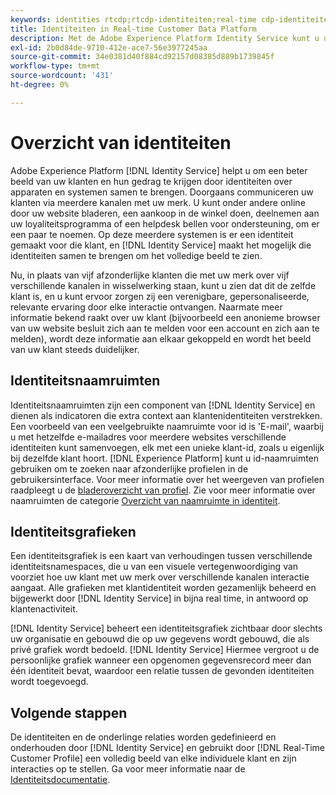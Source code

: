 ```yaml
---
keywords: identities rtcdp;rtcdp-identiteiten;real-time cdp-identiteiten
title: Identiteiten in Real-time Customer Data Platform
description: Met de Adobe Experience Platform Identity Service kunt u uw klanten en hun gedrag beter zien door identiteiten tussen apparaten en systemen te combineren.
exl-id: 2b0d84de-9710-412e-ace7-56e3977245aa
source-git-commit: 34e0381d40f884cd92157d08385d889b1739845f
workflow-type: tm+mt
source-wordcount: '431'
ht-degree: 0%

---
```


# Overzicht van identiteiten

Adobe Experience Platform [!DNL Identity Service] helpt u om een beter beeld van uw klanten en hun gedrag te krijgen door identiteiten over apparaten en systemen samen te brengen. Doorgaans communiceren uw klanten via meerdere kanalen met uw merk. U kunt onder andere online door uw website bladeren, een aankoop in de winkel doen, deelnemen aan uw loyaliteitsprogramma of een helpdesk bellen voor ondersteuning, om er een paar te noemen. Op deze meerdere systemen is er een identiteit gemaakt voor die klant, en [!DNL Identity Service] maakt het mogelijk die identiteiten samen te brengen om het volledige beeld te zien.

Nu, in plaats van vijf afzonderlijke klanten die met uw merk over vijf verschillende kanalen in wisselwerking staan, kunt u zien dat dit de zelfde klant is, en u kunt ervoor zorgen zij een verenigbare, gepersonaliseerde, relevante ervaring door elke interactie ontvangen. Naarmate meer informatie bekend raakt over uw klant (bijvoorbeeld een anonieme browser van uw website besluit zich aan te melden voor een account en zich aan te melden), wordt deze informatie aan elkaar gekoppeld en wordt het beeld van uw klant steeds duidelijker.

## Identiteitsnaamruimten

Identiteitsnaamruimten zijn een component van [!DNL Identity Service] en dienen als indicatoren die extra context aan klantenidentiteiten verstrekken. Een voorbeeld van een veelgebruikte naamruimte voor id is &#39;E-mail&#39;, waarbij u met hetzelfde e-mailadres voor meerdere websites verschillende identiteiten kunt samenvoegen, elk met een unieke klant-id, zoals u eigenlijk bij dezelfde klant hoort. [!DNL Experience Platform] kunt u id-naamruimten gebruiken om te zoeken naar afzonderlijke profielen in de gebruikersinterface. Voor meer informatie over het weergeven van profielen raadpleegt u de [bladeroverzicht van profiel](profile-browse.md). Zie voor meer informatie over naamruimten de categorie [Overzicht van naamruimte in identiteit](../../identity-service/namespaces.md).

## Identiteitsgrafieken

Een identiteitsgrafiek is een kaart van verhoudingen tussen verschillende identiteitsnamespaces, die u van een visuele vertegenwoordiging van voorziet hoe uw klant met uw merk over verschillende kanalen interactie aangaat. Alle grafieken met klantidentiteit worden gezamenlijk beheerd en bijgewerkt door [!DNL Identity Service] in bijna real time, in antwoord op klantenactiviteit.

[!DNL Identity Service] beheert een identiteitsgrafiek zichtbaar door slechts uw organisatie en gebouwd die op uw gegevens wordt gebouwd, die als privé grafiek wordt bedoeld. [!DNL Identity Service] Hiermee vergroot u de persoonlijke grafiek wanneer een opgenomen gegevensrecord meer dan één identiteit bevat, waardoor een relatie tussen de gevonden identiteiten wordt toegevoegd.

## Volgende stappen

De identiteiten en de onderlinge relaties worden gedefinieerd en onderhouden door [!DNL Identity Service] en gebruikt door [!DNL Real-Time Customer Profile] een volledig beeld van elke individuele klant en zijn interacties op te stellen. Ga voor meer informatie naar de [Identiteitsdocumentatie](../../identity-service/home.md).
